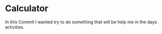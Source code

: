 # Calculator

In this Commit I wanted try to do something that will be help me in the days activities. 
